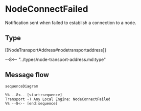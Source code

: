 # NodeConnectFailed


<!-- --8<-- [start:purpose] -->
Notification sent when failed to establish a connection to a node.
<!-- --8<-- [end:purpose] -->

## Type


<!-- --8<-- [start:type] -->
[[NodeTransportAddress#nodetransportaddress]]

--8<-- "../types/node-transport-address.md:type"
<!-- --8<-- [end:type] -->

## Message flow


<!-- --8<-- [start:messages] -->
```mermaid
sequenceDiagram

%% --8<-- [start:sequence]
Transport -) Any Local Engine: NodeConnectFailed
%% --8<-- [end:sequence]
```
<!-- --8<-- [end:messages] -->

